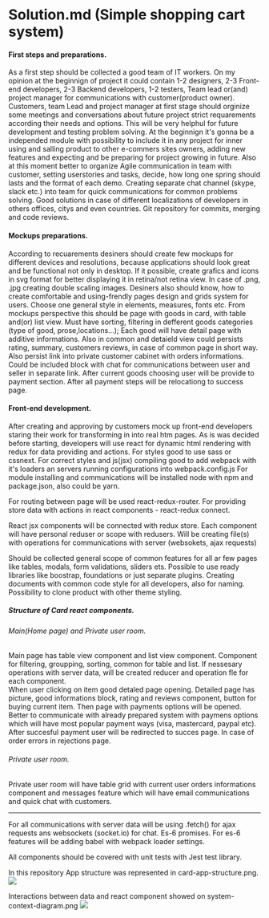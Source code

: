 # Solution.md (Simple shopping cart system)


<h4>First steps and preparations.</h4>

As a first step should be collected a good team of IT workers.
On my opinion at the beginnign of project it could contain 1-2 designers, 2-3 Front-end developers, 2-3 Backend developers, 1-2 testers, Team lead or(and) project manager for communications with customer(product owner).
Customers, team Lead and project manager at first stage should orginize some meetings and conversations about future project strict requarements  according their needs and options. 
This will be very helphul for future development and testing problem solving.
At the beginnign it's gonna be a independed module with possibility to include it in any project for inner using and salling product to other e-commers sites owners, adding new features and expecting and be preparing for project growing in future.
Also at this moment better to organize Agile communication in team with customer, setting userstories and tasks, decide, how long one spring should lasts and the format of each demo.
Creating separate chat channel (skype, slack etc.) into team for quick communications for common problems solving. Good solutions in case of different localizations of developers in others offices, citys and even countries.
Git repository for commits, merging and code reviews.

<h4>Mockups preparations.</h4>

According to recuarements desiners should create few mockups for different devices and resolutions, because applications should look great and be functional not only in desktop. 
If it possible, create grafics and icons in svg format for better displaying it in retina/not retina view. In case of .png, .jpg creating double scaling images. 
Desiners also should know, how to create comfortable and using-frendly pages design and grids system for users. Choose one general style in elements, measures, fonts etc.
From mockups perspective this should be page with goods in card, with table and(or) list view. Must have sorting, filtering in defferent goods categories (type of good, prose,locations...);
Each good will have detail page with additive informations. Also in common and detaield view could persists rating, summary, customers reviews, in case of common page in short way. Also persist link into private customer cabinet with orders informations. Could be included block with chat for communications between user and seller in separate link.
After current goods choosing user will be provide to payment section. After all payment steps will be relocationg to success page.

<h4>Front-end development.</h4>

After creating and approving by customers mock up front-end developers staring their work for transforming in into real htm pages.
As is was decided before starting, developers will use react for dynamic html rendering with redux for data providing and actions.
For styles good to use sass or cssnext. For correct styles and js(jsx) compiling good to add webpack with it's loaders an servers running configurations into webpack.config.js
For module installing and communications will be installed node with npm and package.json, also could be yarn. 

For routing between page will be used react-redux-router. For providing store data with actions in react components - react-redux connect.

React jsx components will be connected with redux store. Each component will have personal reduser or scope with redusers. Will be creating file(s) with operations for communications with server (websokets, ajax requests)

Should be collected general scope of common features for all ar few pages like tables, modals, form validations, sliders ets. Possible to use ready libraries like boostrap, foundations or just separate plugins.
Creating documents with common code style for all developers, also for naming. Possibility to clone product with other theme styling.

<h5>Structure of Card react components.</h5>

<h6>Main(Home page) and Private user room.</h6>

Main page has table view component and list view component. Component for filtering, groupping, sorting, common for table and list.
If nessesary operations with server data, will be created reducer and operation fle for each component.  
When user clicking on item good detaled page opening. Detailed page has picture, good informations block, rating and reviews component, button for buying current item.
Then page with payments options will be opened. Better to communicate with already prepared system with paymens options which will have most popular payment ways (visa, mastercard, paypal etc).
After succesful payment user will be redirected to succes page. In case of order errors in rejections page.

<h6>Private user room.</h6>

Private user room will have table grid with current user orders informations component and messages feature which will have email communications and quick chat with customers.

<hr/>

For all communications with server data will be using .fetch() for ajax requests ans websockets (socket.io) for chat. Es-6 promises. For es-6 features will be adding babel with webpack loader settings.

All components should be covered with unit tests with Jest test library.

In this repository App structure was represented in card-app-structure.png.
<img src="https://github.com/effel/tech-test/blob/master/card-app-structure.png">

Interactions between data and react component showed on system-context-diagram.png 
<img src="https://github.com/effel/tech-test/blob/master/system-context-diagram.png">